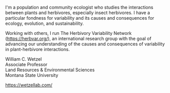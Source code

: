 I'm a population and community ecologist who studies the interactions between plants and herbivores, especially insect herbivores. I have a particular fondness for variability and its causes and consequences for ecology, evolution, and sustainability.

Working with others, I run The Herbivory Variability Network (https://herbvar.org/), an international research group with the goal of advancing our understanding of the causes and consequences of variability in plant-herbivore interactions.

William C. Wetzel\
Associate Professor\
Land Resources & Environmental Sciences\
Montana State University

https://wetzellab.com/
